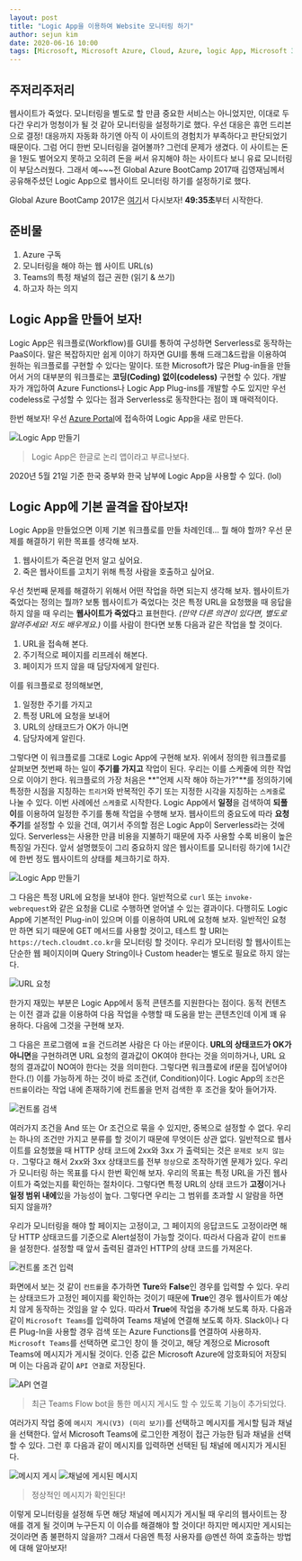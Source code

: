 ```yaml
---
layout: post
title: "Logic App을 이용하여 Website 모니터링 하기"
author: sejun kim
date: 2020-06-16 10:00
tags: [Microsoft, Microsoft Azure, Cloud, Azure, logic App, Microsoft 365, Office 365, teams, microsoft teams]
---
```


## 주저리주저리
웹사이트가 죽었다.
모니터링을 별도로 할 만큼 중요한 서비스는 아니었지만, 이대로 두다간 우리가 멍청이가 될 것 같아 모니터링을 설정하기로 했다. 우선 대응은 휴먼 드리븐으로 결정! 대응까지 자동화 하기엔 아직 이 사이트의 경험치가 부족하다고 판단되었기 때문이다. 그럼 어디 한번 모니터링을 걸어볼까?
그런데 문제가 생겼다. 이 사이트는 돈을 1원도 벌어오지 못하고 오히려 돈을 써서 유지해야 하는 사이트다 보니 유료 모니터링이 부담스러웠다. 그래서 예~~~전 Global Azure BootCamp 2017때 김영재님께서 공유해주셨던 Logic App으로 웹사이트 모니터링 하기를 설정하기로 했다.

Global Azure BootCamp 2017은 [여기](https://www.youtube.com/watch?v=fkgo8a4EO0s)서 다시보자! **49:35초**부터 시작한다.

## 준비물
1. Azure 구독
1. 모니터링을 해야 하는 웹 사이트 URL(s)
1. Teams의 특정 채널의 접근 권한 (읽기 & 쓰기)
1. 하고자 하는 의지

## Logic App을 만들어 보자!
Logic App은 워크플로(Workflow)를 GUI를 통하여 구성하면 Serverless로 동작하는 PaaS이다. 말은 복잡하지만 쉽게 이야기 하자면 GUI를 통해 드래그&드랍을 이용하여 원하는 워크플로를 구현할 수 있다는 말이다. 또한 Microsoft가 많은 Plug-in들을 만들어서 거의 대부분의 워크플로는 **코딩(Coding) 없이(codeless)** 구현할 수 있다. 개발자가 개입하여 Azure Functions나 Logic App Plug-ins를 개발할 수도 있지만 우선 codeless로 구성할 수 있다는 점과 Serverless로 동작한다는 점이 꽤 매력적이다.

한번 해보자! 우선 [Azure Portal](https://portal.azure.com/)에 접속하여 Logic App을 새로 만든다.

![Logic App 만들기](../files/blog/2020-06-16/create_logic_app.PNG)
> Logic App은 한글로 논리 앱이라고 부르나보다.

2020년 5월 21일 기준 한국 중부와 한국 남부에 Logic App을 사용할 수 있다. (lol)

## Logic App에 기본 골격을 잡아보자!
Logic App을 만들었으면 이제 기본 워크플로를 만들 차례인데... 뭘 해야 할까? 우선 문제를 해결하기 위한 목표를 생각해 보자.
1. 웹사이트가 죽은걸 먼저 알고 싶어요.
1. 죽은 웹사이트를 고치기 위해 특정 사람을 호출하고 싶어요.

우선 첫번째 문제를 해결하기 위해서 어떤 작업을 하면 되는지 생각해 보자. 웹사이트가 죽었다는 정의는 뭘까? 보통 웹사이트가 죽었다는 것은 특정 URL을 요청했을 때 응답을 하지 않을 때 우리는 **웹사이트가 죽었다**고 표현한다. *(만약 다른 의견이 있다면, 별도로 알려주세요! 저도 배우게요.)* 이를 사람이 한다면 보통 다음과 같은 작업을 할 것이다.
1. URL을 접속해 본다.
1. 주기적으로 페이지를 리프레쉬 해본다.
1. 페이지가 뜨지 않을 때 담당자에게 알린다.

이를 워크플로로 정의해보면,
1. 일정한 주기를 가지고
1. 특정 URL에 요청을 보내어
1. URL의 상태코드가 OK가 아니면
1. 담당자에게 알린다.

그렇다면 이 워크플로를 그대로 Logic App에 구현해 보자. 위에서 정의한 워크플로를 살펴보면 첫번째 하는 일이 **주기를 가지고** 작업이 된다. 우리는 이를 스케줄에 의한 작업으로 이야기 한다. 워크플로의 가장 처음은 **"언제 시작 해야 하는가?"**를 정의하기에 특정한 시점을 지칭하는 `트리거`와 반복적인 주기 또는 지정한 시각을 지칭하는 `스케줄`로 나눌 수 있다. 이번 사례에선 `스케줄`로 시작한다. Logic App에서 **일정**을 검색하여 **되풀이**를 이용하여 일정한 주기를 통해 작업을 수행해 보자. 웹사이트의 중요도에 따라 **요청 주기**를 설정할 수 있을 건데, 여기서 주의할 점은 Logic App이 Serverless라는 것에 있다. Serverless는 사용한 만큼 비용을 지불하기 때문에 자주 사용할 수록 비용이 높은 특징일 가진다. 앞서 설명했듯이 그리 중요하지 않은 웹사이트를 모니터링 하기에 1시간에 한번 정도 웹사이트의 상태를 체크하기로 하자.

![Logic App 만들기](../files/blog/2020-06-16/1_hour_interval.PNG)

그 다음은 특정 URL에 요청을 보내야 한다. 일반적으로 `curl` 또는 `invoke-webrequest`와 같은 요청을 CLI로 수행하면 얻어낼 수 있는 결과이다. 다행히도 Logic App에 기본적인 Plug-in이 있으며 이를 이용하여 URL에 요청해 보자. 일반적인 요청만 하면 되기 때문에 GET 메서드를 사용할 것이고, 테스트 할 URI는 `https://tech.cloudmt.co.kr`을 모니터링 할 것이다. 우리가 모니터링 할 웹사이트는 단순한 웹 페이지이며 Query String이나 Custom header는 별도로 필요로 하지 않는다.

![URL 요청](../files/blog/2020-06-16/request_http.PNG)

한가지 재밌는 부분은 Logic App에서 동적 콘텐츠를 지원한다는 점이다. 동적 컨텐츠는 이전 결과 값을 이용하여 다음 작업을 수행할 때 도움을 받는 콘텐츠인데 이게 꽤 유용하다. 다음에 그것을 구현해 보자.

그 다음은 프로그램에 ㅍ을 건드려본 사람은 다 아는 if문이다. **URL의 상태코드가 OK가 아니면**을 구현하려면 URL 요청의 결과값이 OK여야 한다는 것을 의미하거나, URL 요청의 결과값이 NO여야 한다는 것을 의미한다. 그렇다면 워크플로에 if문을 집어넣어야 한다.(!) 이를 가능하게 하는 것이 바로 조건(if, Condition)이다. Logic App의 `조건`은 `컨트롤`이라는 작업 내에 존재하기에 컨트롤을 먼저 검색한 후 조건을 찾아 들어가자.

![컨트롤 검색](../files/blog/2020-06-16/condition_control.PNG)

여러가지 조건을 And 또는 Or 조건으로 묶을 수 있지만, 중복으로 설정할 수 없다. 우리는 하나의 조건만 가지고 분류를 할 것이기 때문에 무엇이든 상관 없다. 일반적으로 웹사이트를 요청했을 때 HTTP 상태 코드에 2xx와 3xx 가 출력되는 것은 `문제로 보지 않는다.` 그렇다고 해서 2xx와 3xx 상태코드를 전부 `정상`으로 조작하기엔 문제가 있다. 우리가 모니터링 하는 목표를 다시 한번 확인해 보자. 우리의 목표는 특정 URL을 가진 웹사이트가 죽었는지를 확인하는 절차이다. 그렇다면 특정 URL의 상태 코드가 **고정**이거나 **일정 범위 내에**있을 가능성이 높다. 그렇다면 우리는 그 범위를 초과할 시 알람을 하면 되지 않을까?

우리가 모니터링을 해야 할 페이지는 고정이고, 그 페이지의 응답코드도 고정이라면 해당 HTTP 상태코드를 기준으로 Alert설정이 가능할 것이다. 따라서 다음과 같이 `컨트롤`을 설정한다. 설정할 때 앞서 출력된 결과인 HTTP의 상태 코드를 가져온다.

![컨트롤 조건 입력](../files/blog/2020-06-16/control_options.PNG)

화면에서 보는 것 같이 `컨트롤`을 추가하면 **Ture**와 **False**인 경우를 입력할 수 있다. 우리는 상태코드가 고정인 페이지를 확인하는 것이기 때문에 **True**인 경우 웹사이트가 예상치 않게 동작하는 것임을 알 수 있다. 따라서 **True**에 작업을 추가해 보도록 하자. 다음과 같이 `Microsoft Teams`를 입력하여 Teams 채널에 연결해 보도록 하자. Slack이나 다른 Plug-In을 사용할 경우 검색 또는 Azure Functions를 연결하여 사용하자. `Microsoft Teams`를 선택하면 로그인 창이 뜰 것이고, 해당 계정으로 Microsoft Teams에 메시지가 게시될 것이다. 인증 값은 Microsoft Azure에 암호화되어 저장되며 이는 다음과 같이 `API 연결`로 저장된다.

![API 연결](../files/blog/2020-06-16/APIConnection.PNG)
> 최근 Teams Flow bot을 통한 메시지 게시도 할 수 있도록 기능이 추가되었다.

여러가지 작업 중에 `메시지 게시(V3) (미리 보기)`를 선택하고 메시지를 게시할 팀과 채널을 선택한다. 앞서 Microsoft Teams에 로그인한 계정이 접근 가능한 팀과 채널을 선택할 수 있다. 그런 후 다음과 같이 메시지를 입력하면 선택된 팀 채널에 메시지가 게시된다.

![메시지 게시](../files/blog/2020-06-16/post_a_message.PNG)
![채널에 게시된 메시지](../files/blog/2020-06-16/posted_a_message.PNG)
> 정상적인 메시지가 확인된다!

이렇게 모니터링을 설정해 두면 해당 채널에 메시지가 게시될 때 우리의 웹사이트는 장애를 겪게 될 것이며 누구든지 이 이슈를 해결해야 할 것이다! 하지만 메시지만 게시되는 것이라면 좀 불편하지 않을까? 그래서 다음엔 특정 사용자를 @멘션 하여 호출하는 방법에 대해 알아보자!